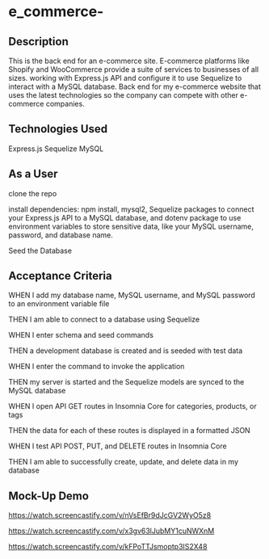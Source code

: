 # e_commerce-

## Description
This is the back end for an e-commerce site.
E-commerce platforms like Shopify and WooCommerce provide a suite of services to businesses of all sizes.
working with Express.js API and configure it to use Sequelize to interact with a MySQL database.
Back end for my e-commerce website that uses the latest technologies so the company can compete with other e-commerce companies.

## Technologies Used
Express.js
Sequelize
MySQL

## As a User
clone the repo

install dependencies: npm install, mysql2, Sequelize packages to connect your Express.js API to a MySQL database, and dotenv package to use environment variables to store sensitive data, like your MySQL username, password, and database name.

Seed the Database


## Acceptance Criteria
WHEN I add my database name, MySQL username, and MySQL password to an environment variable file

THEN I am able to connect to a database using Sequelize

WHEN I enter schema and seed commands

THEN a development database is created and is seeded with test data

WHEN I enter the command to invoke the application

THEN my server is started and the Sequelize models are synced to the MySQL database

WHEN I open API GET routes in Insomnia Core for categories, products, or tags

THEN the data for each of these routes is displayed in a formatted JSON

WHEN I test API POST, PUT, and DELETE routes in Insomnia Core

THEN I am able to successfully create, update, and delete data in my database


## Mock-Up Demo
https://watch.screencastify.com/v/nVsEfBr9dJcGV2WyO5z8

https://watch.screencastify.com/v/x3gv63lJubMY1cuNWXnM


https://watch.screencastify.com/v/kFPoTTJsmoptp3IS2X48

